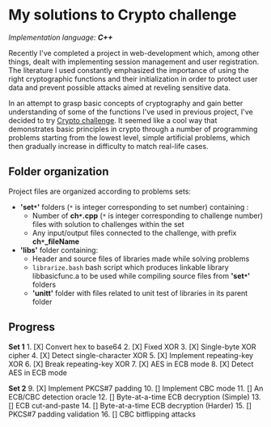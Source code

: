 My solutions to Crypto challenge
===============================
*Implementation language: __C++__*

Recently I've completed a project in web-development which, among other things, dealt with implementing session management and user registration. The literature I used constantly emphasized the importance of using the right cryptographic functions and their initialization in order to protect user data and prevent possible attacks aimed at reveling sensitive data.

In an attempt to grasp basic concepts of cryptography and gain better understanding of some of the functions I've used in previous project, I've decided to try [Crypto challenge](https://cryptopals.com/). It seemed like a cool way that demonstrates basic principles in crypto through a number of programming problems starting from the lowest level, simple artificial problems, which then gradually increase in difficulty to match real-life cases.

## Folder organization
Project files are organized according to problems sets:

* **'set``*``'** folders (``*`` is integer corresponding to set number) containing :
  * Number of **ch``*``.cpp** (``*`` is integer corresponding to challenge number) files with solution to challenges within the set
  *  Any input/output files connected to the challenge, with prefix **ch``*``\_fileName**
* **'libs'** folder containing:
  * Header and source files of libraries made while solving problems
  * `librarize.bash` bash script which produces linkable library libbasicfunc.a to be used while compiling source files from **'set``*``'** folders
  * **'unitt'** folder with files related to unit test of libraries in its parent folder

## Progress
**Set 1**
    1. [X]  Convert hex to base64
    2. [X]  Fixed XOR
    3. [X]  Single-byte XOR cipher
    4. [X]  Detect single-character XOR
    5. [X]  Implement repeating-key XOR
    6. [X]  Break repeating-key XOR
    7. [X]  AES in ECB mode
    8. [X]  Detect AES in ECB mode

**Set 2**
     9. [X]  Implement PKCS#7 padding
    10. []  Implement CBC mode
    11. []  An ECB/CBC detection oracle
    12. []  Byte-at-a-time ECB decryption (Simple)
    13. []  ECB cut-and-paste
    14. []  Byte-at-a-time ECB decryption (Harder)
    15. []  PKCS#7 padding validation
    16. []  CBC bitflipping attacks
